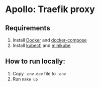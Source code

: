 # Apollo: Traefik proxy

## Requirements
1. Install [Docker](https://docker.com/) and [docker-compose](https://docs.docker.com/compose/install/)
2. Install [kubectl](https://kubernetes.io/docs/tasks/tools/install-kubectl-linux/) and [minikube](https://minikube.sigs.k8s.io/docs/start/)

## How to run locally:
1. Copy `.env.dev` file to `.env`
2. Run `make up`